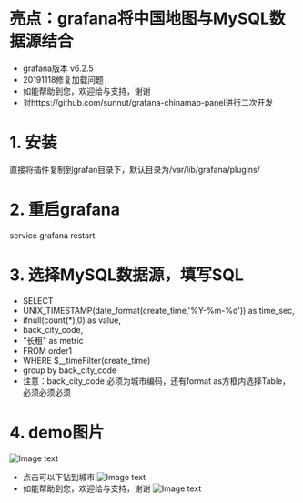 # 亮点：grafana将中国地图与MySQL数据源结合
* grafana版本 v6.2.5
* 20191118修复加载问题
* 如能帮助到您，欢迎给与支持，谢谢
* 对https://github.com/sunnut/grafana-chinamap-panel进行二次开发

# 1. 安装
直接将插件复制到grafan目录下，默认目录为/var/lib/grafana/plugins/

# 2. 重启grafana
service grafana restart

# 3. 选择MySQL数据源，填写SQL
* SELECT
*   UNIX_TIMESTAMP(date_format(create_time,'%Y-%m-%d')) as time_sec,
*   ifnull(count(*),0) as value,
*   back_city_code,
*   "长租"  as metric
* FROM order1
* WHERE $__timeFilter(create_time)
* group by back_city_code
* 注意：back_city_code 必须为城市编码，还有format as方框内选择Table，必须必须必须


# 4. demo图片
![Image text](https://raw.githubusercontent.com/ocpeng/grafana-chinamap-panel-master/master/grafana-chinamap-panel-master/demo/chinamap01.png)
* 点击可以下钻到城市
![Image text](https://raw.githubusercontent.com/ocpeng/grafana-chinamap-panel-master/master/grafana-chinamap-panel-master/demo/chinamap02.png)
* 如能帮助到您，欢迎给与支持，谢谢
![Image text](https://raw.githubusercontent.com/ocpeng/grafana-chinamap-panel-master/master/grafana-chinamap-panel-master/demo/chinamap03.png)
